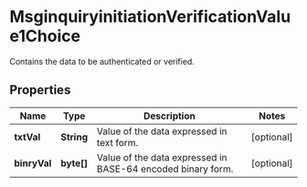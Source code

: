

# MsginquiryinitiationVerificationValue1Choice

Contains the data to be authenticated or verified.

## Properties

| Name | Type | Description | Notes |
|------------ | ------------- | ------------- | -------------|
|**txtVal** | **String** | Value of the data expressed in text form. |  [optional] |
|**binryVal** | **byte[]** | Value of the data expressed in BASE-64 encoded binary form. |  [optional] |



